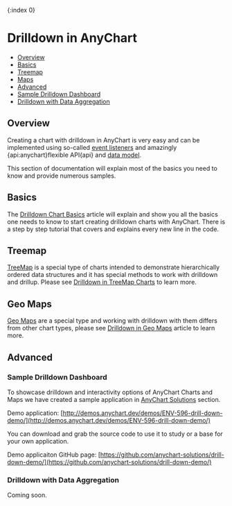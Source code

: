 {:index 0}

# Drilldown in AnyChart

* [Overview](#overview)
* [Basics](#basics)
* [Treemap](#treemap)
* [Maps](#maps)
* [Advanced](#advanced)
 * [Sample Drilldown Dashboard](#sample-drilldown-dashboard)
 * [Drilldown with Data Aggregation](#drilldown-with-data-aggregation)
 
## Overview

Creating a chart with drilldown in AnyChart is very easy and can be implemented using so-called [event listeners](Event_Listeners) and amazingly {api:anychart}flexible API{api} and [data model](Working_with_Data/Overview).

This section of documentation will explain most of the basics you need to know and provide numerous samples.

## Basics

The [Drilldown Chart Basics](Basics) article will explain and show you all the basics one needs to know to start creating drilldown charts with AnyChart. There is a step by step tutorial that covers and explains every new line in the code.

## Treemap

[TreeMap](Basic_Charts/TreeMap_Chart) is a special type of charts intended to demonstrate hierarchically ordered data structures and it has special methods to work with drilldown and drillup. Please see [Drilldown in TreeMap Charts](Basic_Charts/TreeMap_Chart#interactivity) to learn more.

## Geo Maps

[Geo Maps](Maps/Quick_Start) are a special type and working with drilldown with them differs from other chart types, please see [Drilldown in Geo Maps](Maps/Drill_Down_Maps/Overview) article to learn more.

## Advanced 

### Sample Drilldown Dashboard

To showcase drilldown and interactivity options of AnyChart Charts and Maps we have created a sample application in [AnyChart Solutions](http://www.anychart.com/solutions/) section.

Demo application: [http://demos.anychart.dev/demos/ENV-596-drill-down-demo/](http://demos.anychart.dev/demos/ENV-596-drill-down-demo/)

You can download and grab the source code to use it to study or a base for your own application.

Demo applicaiton GitHub page: [https://github.com/anychart-solutions/drill-down-demo/](https://github.com/anychart-solutions/drill-down-demo/)

### Drilldown with Data Aggregation

Coming soon.

